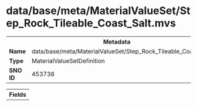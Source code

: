 <h1>data/base/meta/MaterialValueSet/Step_Rock_Tileable_Coast_Salt.mvs</h1><table><tr><th colspan="100%">Metadata</th></tr><tr><td><b>Name</b></td><td>data/base/meta/MaterialValueSet/Step_Rock_Tileable_Coast_Salt.mvs</td></tr><tr><td><b>Type</b></td><td>MaterialValueSetDefinition</td></tr><tr><td><b>SNO ID</b></td><td>453738</td></tr></table>

<table><tr><th colspan="100%">Fields</th></tr></table>

